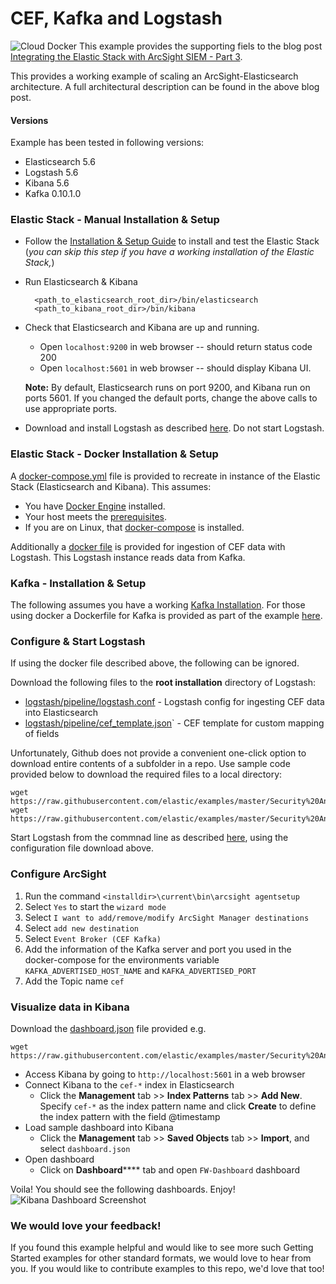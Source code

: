 # CEF, Kafka and Logstash

![Cloud Docker](https://blog.pandorafms.org/wp-content/uploads/2016/03/docker-cloud-logo.png?raw=true)
This example provides the supporting fiels to the blog post [Integrating the Elastic Stack with ArcSight SIEM - Part 3](https://www.elastic.co/blog/integrating-elastic-stack-with-arcsight-siem-part-3).

This provides a working example of scaling an ArcSight-Elasticsearch architecture. A full architectural description can be found in the above blog post.

#### Versions

Example has been tested in following versions:

- Elasticsearch 5.6
- Logstash 5.6
- Kibana 5.6
- Kafka 0.10.1.0

### Elastic Stack - Manual Installation & Setup

* Follow the [Installation & Setup Guide](https://github.com/elastic/examples/blob/master/Installation%20and%20Setup.md) to install and test the Elastic Stack (*you can skip this step if you have a working installation of the Elastic Stack,*)

* Run Elasticsearch & Kibana
  ```shell
    <path_to_elasticsearch_root_dir>/bin/elasticsearch
    <path_to_kibana_root_dir>/bin/kibana
    ```

* Check that Elasticsearch and Kibana are up and running.
  - Open `localhost:9200` in web browser -- should return status code 200
  - Open `localhost:5601` in web browser -- should display Kibana UI.

  **Note:** By default, Elasticsearch runs on port 9200, and Kibana run on ports 5601. If you changed the default ports, change   the above calls to use appropriate ports.

* Download and install Logstash as described [here](https://www.elastic.co/guide/en/logstash/5.1/installing-logstash.html#installing-binary). Do not start Logstash.

### Elastic Stack - Docker Installation & Setup

A [docker-compose.yml](https://github.com/elastic/examples/blob/master/Security%20Analytics/cef_with_kafka/docker-compose.yml) file is provided to recreate in instance of the Elastic Stack (Elasticsearch and Kibana). This assumes:

* You have [Docker Engine](https://docs.docker.com/engine/installation/) installed.
* Your host meets the [prerequisites](https://www.elastic.co/guide/en/elasticsearch/reference/5.1/docker.html#docker-cli-run-prod-mode).
* If you are on Linux, that [docker-compose](https://github.com/docker/compose/releases/latest) is installed.

Additionally a [docker file](https://github.com/elastic/examples/blob/master/Security%20Analytics/cef_with_kafka/logstash/Dockerfile) is provided for ingestion of CEF data with Logstash.  This Logstash instance reads data from Kafka.

### Kafka - Installation & Setup

The following assumes you have a working [Kafka Installation](https://kafka.apache.org/quickstart). For those using docker a Dockerfile for Kafka is provided as part of the example [here](https://github.com/elastic/examples/tree/master/Security%20Analytics/cef_with_kafka/). 


### Configure & Start Logstash

If using the docker file described above, the following can be ignored.

Download the following files to the **root installation** directory of Logstash:

- [logstash/pipeline/logstash.conf](https://github.com/elastic/examples/blob/master/Security%20Analytics/cef_with_kafka/logstash/pipeline/logstash.conf) - Logstash config for ingesting CEF data into Elasticsearch
- [logstash/pipeline/cef_template.json](https://github.com/elastic/examples/blob/master/Security%20Analytics/cef_with_kafka/logstash/pipeline/cef_template.json)` - CEF template for custom mapping of fields

Unfortunately, Github does not provide a convenient one-click option to download entire contents of a subfolder in a repo. Use sample code provided below to download the required files to a local directory:

```
wget https://raw.githubusercontent.com/elastic/examples/master/Security%20Analytics/cef_with_kafka/logstash/pipeline/logstash.conf
wget https://raw.githubusercontent.com/elastic/examples/master/Security%20Analytics/cef_with_kafka/logstash/pipeline/cef_template.json
```

Start Logstash from the commnad line as described [here](https://www.elastic.co/guide/en/logstash/5.1/running-logstash-command-line.html), using the configuration file download above.

### Configure ArcSight

1. Run the command `<installdir>\current\bin\arcsight agentsetup`
1. Select `Yes` to start the `wizard mode`
1. Select `I want to add/remove/modify ArcSight Manager destinations`
1. Select `add new destination`
1. Select `Event Broker (CEF Kafka)`
1. Add the information of the Kafka server and port you used in the docker-compose for the environments variable `KAFKA_ADVERTISED_HOST_NAME` and `KAFKA_ADVERTISED_PORT`
1. Add the Topic name `cef`

### Visualize data in Kibana

Download the [dashboard.json](https://github.com/elastic/examples/blob/master/Security%20Analytics/cef_with_kafka/dashboard.json) file provided e.g.

```
wget https://raw.githubusercontent.com/elastic/examples/master/Security%20Analytics/cef_with_kafka/dashboard.json
```

* Access Kibana by going to `http://localhost:5601` in a web browser
* Connect Kibana to the `cef-*` index in Elasticsearch
    * Click the **Management** tab >> **Index Patterns** tab >> **Add New**. Specify `cef-*` as the index pattern name and click **Create** to define the index pattern with the field @timestamp
* Load sample dashboard into Kibana
    * Click the **Management** tab >> **Saved Objects** tab >> **Import**, and select `dashboard.json`
* Open dashboard
    * Click on **Dashboard****** tab and open `FW-Dashboard` dashboard

Voila! You should see the following dashboards. Enjoy!
![Kibana Dashboard Screenshot](https://github.com/elastic/examples/blob/master/Common%20Data%20Formats/cef/cef_dashboard.png?raw=true)

### We would love your feedback!
If you found this example helpful and would like to see more such Getting Started examples for other standard formats, we would love to hear from you. If you would like to contribute examples to this repo, we'd love that too!
